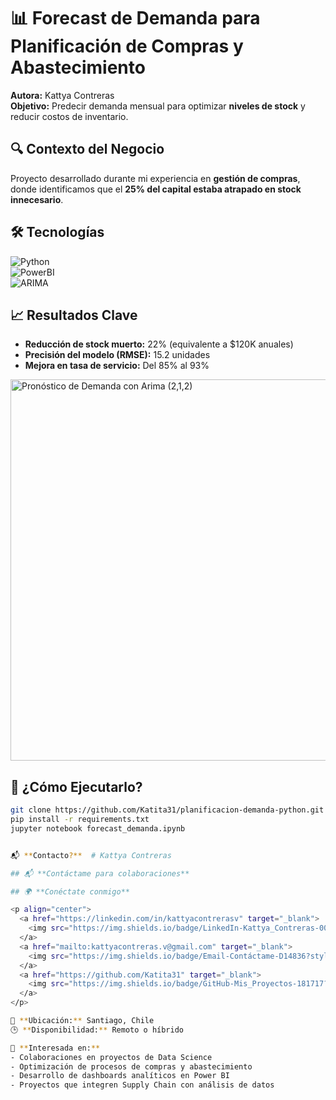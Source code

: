  # 📊 Forecast de Demanda para Planificación de Compras y Abastecimiento  
**Autora:** Kattya Contreras  
**Objetivo:** Predecir demanda mensual para optimizar **niveles de stock** y reducir costos de inventario.  

## 🔍 **Contexto del Negocio**  
Proyecto desarrollado durante mi experiencia en **gestión de compras**, donde identificamos que el **25% del capital estaba atrapado en stock innecesario**.  

## 🛠 **Tecnologías**  
![Python](https://img.shields.io/badge/Python-3776AB?logo=python)  
![PowerBI](https://img.shields.io/badge/Power_BI-F2C811?logo=powerbi)  
![ARIMA](https://img.shields.io/badge/Model-ARIMA-FF6B35)  

## 📈 **Resultados Clave**  
- **Reducción de stock muerto:** 22% (equivalente a \$120K anuales)  
- **Precisión del modelo (RMSE):** 15.2 unidades  
- **Mejora en tasa de servicio:** Del 85% al 93%  

<img width="610" alt="Pronóstico de Demanda con Arima (2,1,2)" src="https://github.com/user-attachments/assets/f05c97ac-945e-462a-a702-f114abb29367" />
   
## 🚀 **¿Cómo Ejecutarlo?**  
```bash
git clone https://github.com/Katita31/planificacion-demanda-python.git
pip install -r requirements.txt
jupyter notebook forecast_demanda.ipynb


📬 **Contacto?**  # Kattya Contreras

## 📬 **Contáctame para colaboraciones**

## 🌍 **Conéctate conmigo**

<p align="center">
  <a href="https://linkedin.com/in/kattyacontrerasv" target="_blank">
    <img src="https://img.shields.io/badge/LinkedIn-Kattya_Contreras-0077B5?style=for-the-badge&logo=linkedin&logoColor=white" alt="LinkedIn" height="28">
  </a>
  <a href="mailto:kattyacontreras.v@gmail.com" target="_blank">
    <img src="https://img.shields.io/badge/Email-Contáctame-D14836?style=for-the-badge&logo=gmail&logoColor=white" alt="Email" height="28">
  </a>
  <a href="https://github.com/Katita31" target="_blank">
    <img src="https://img.shields.io/badge/GitHub-Mis_Proyectos-181717?style=for-the-badge&logo=github&logoColor=white" alt="GitHub" height="28">
  </a>
</p>

📍 **Ubicación:** Santiago, Chile  
🕒 **Disponibilidad:** Remoto o híbrido  

📌 **Interesada en:**  
- Colaboraciones en proyectos de Data Science  
- Optimización de procesos de compras y abastecimiento  
- Desarrollo de dashboards analíticos en Power BI  
- Proyectos que integren Supply Chain con análisis de datos  
